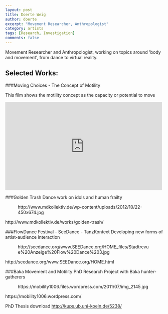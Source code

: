 ```yaml
---
layout: post
title: Doerte Weig
author: doerte
excerpt: "Movement Researcher, Anthropologist"
category: artists
tags: [Research, Investigation]
comments: false
---
```


Movement Researcher and Anthropologist, working on topics around 'body and movement', from dance to virtual reality.

## Selected Works: 

###Moving Choices - The Concept of Motility 

This film shows the motility concept as  the capacity or potential to move

<iframe src="https://player.vimeo.com/video/77382214" width="500" height="281" frameborder="0" webkitallowfullscreen mozallowfullscreen allowfullscreen></iframe>



###Golden Trash
Dance work on idols and human frailty

<figure class="third">
http://www.mdkollektiv.de/wp-content/uploads/2012/10/22-450x674.jpg
</figure>
http://www.mdkollektiv.de/works/golden-trash/

###FlowDance Festival - SeeDance - TanzKontext
Developing new forms of artist-audience interaction 

<figure class="third">
http://seedance.org/www.SEEDance.org/HOME_files/Stadtrevue%20Anzeige%20Flow%20Dance%203.jpg
</figure>
http://seedance.org/www.SEEDance.org/HOME.html


###Baka Movement and Motility
PhD Research Project with Baka hunter-gatherers

<figure class="third">
https://mobility1006.files.wordpress.com/2011/07/img_2145.jpg
</figure>
https://mobility1006.wordpress.com/

PhD Thesis download
http://kups.ub.uni-koeln.de/5238/

